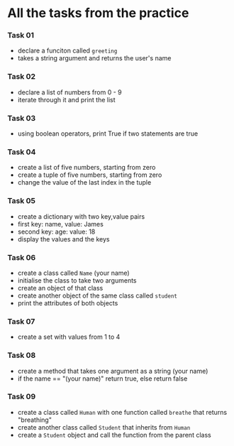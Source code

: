 # All the tasks from the practice
### Task 01
- declare a funciton called ``greeting``
- takes a string argument and returns the user's name

### Task 02
- declare a list of numbers from 0 - 9
- iterate through it and print the list

### Task 03
- using boolean operators, print True if two statements are true

### Task 04
- create a list of five numbers, starting from zero
- create a tuple of five numbers, starting from zero
- change the value of the last index in the tuple

### Task 05
- create a dictionary with two key,value pairs
- first key: name, value: James
- second key: age: value: 18
- display the values and the keys

### Task 06
- create a class called ``Name`` (your name)
- initialise the class to take two arguments
- create an object of that class
- create another object of the same class called ``student``
- print the attributes of both objects

### Task 07
- create a set with values from 1 to 4

### Task 08
- create a method that takes one argument as a string (your name)
- if the name == "(your name)" return true, else return false

### Task 09
- create a class called ``Human`` with one function called ``breathe`` that returns "breathing"
- create another class called ``Student`` that inherits from ``Human``
- create a ``Student`` object and call the function from the parent class